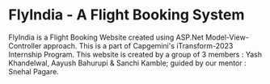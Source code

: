 # FlyIndia - A Flight Booking System

FlyIndia is a Flight Booking Website created using ASP.Net Model-View-Controller approach. This is a part of Capgemini's iTransform-2023 Internship Program.
This website is created by a group of 3 members : Yash Khandelwal, Aayush Bahurupi & Sanchi Kamble; guided by our mentor : Snehal Pagare.
